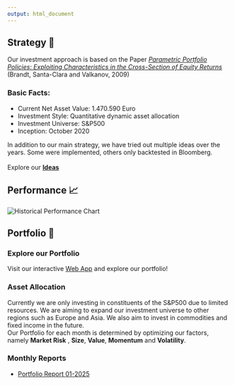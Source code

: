 ```yaml
---
output: html_document
---
```



## Strategy :dart: 
Our investment approach is based on the Paper [*Parametric Portfolio Policies: Exploiting Characteristics in the Cross-Section of Equity Returns*](https://papers.ssrn.com/sol3/papers.cfm?abstract_id=1468198) 
(Brandt, Santa-Clara and Valkanov, 2009)


### Basic Facts:
- Current Net Asset Value: 1.470.590 Euro
- Investment Style: Quantitative dynamic asset allocation
- Investment Universe: S&P500
- Inception: October 2020

In addition to our main strategy, we have tried out multiple ideas over the years.
Some were implemented, others only backtested in Bloomberg.\
\
Explore our [**Ideas**](/ideas/)

## Performance :chart_with_upwards_trend:

![Historical Performance Chart](/img/performance.jpg)

## Portfolio :briefcase:

### Explore our Portfolio
Visit our interactive [Web App]() and explore our portfolio!


### Asset Allocation
Currently we are only investing in constituents of the S&P500 due to limited resources. We are aiming
to expand our investment universe to other regions such as Europe and Asia. We also aim to invest in 
commodities and fixed income in the future.
\
Our Portfolio for each month is determined by optimizing our factors, namely **Market Risk**
, **Size**, **Value**, **Momentum** and **Volatility**.

### Monthly Reports

- [Portfolio Report 01-2025]()



